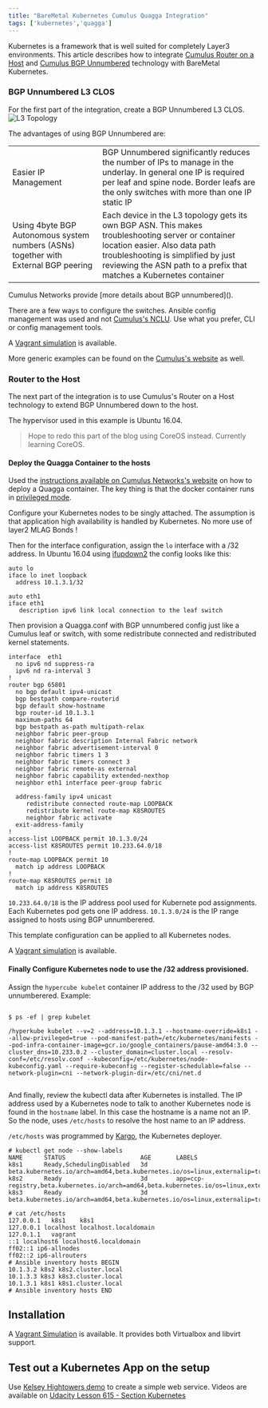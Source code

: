 ```yaml
---
title: "BareMetal Kubernetes Cumulus Quagga Integration"
tags: ['kubernetes','quagga']
---
```


Kubernetes is a framework that is well suited for completely Layer3 environments.
This article describes how to integrate [Cumulus Router on a Host](https://cumulusnetworks.com/routing-on-the-host/) and [Cumulus BGP Unnumbered](https://docs.cumulusnetworks.com/display/DOCS/Border+Gateway+Protocol+-+BGP#BorderGatewayProtocol-BGP-unnumberedUsingBGPUnnumberedInterfaces) technology
with BareMetal Kubernetes.

### BGP Unnumbered L3 CLOS

For the first part of the integration, create a BGP Unnumbered L3 CLOS.
![L3 Topology ](https://lh3.googleusercontent.com/-6NUEFJABlyY/WJmcyyzBXhI/AAAAAAAANj4/hyCGCCWlb5w4_DG5MXjgH5SCgIUrVdZlgCLcB/s0/cumulus-kubernetes.png "cumulus-kubernetes.png")


The advantages of using BGP Unnumbered are:
<table>
<tr>
<td>
Easier IP Management </td><td>BGP Unnumbered significantly reduces the number of IPs to manage in the underlay. In general one IP is required per leaf and spine node.
Border leafs are the only switches with more than one IP static IP</td></tr>
<tr><td>
Using 4byte BGP Autonomous system numbers (ASNs) together with External BGP peering
</td><td>
 Each device in the L3 topology gets its own
BGP ASN. This makes troubleshooting server or container location  easier. Also data path troubleshooting is simplified by
just reviewing the ASN path to a prefix that matches a Kubernetes container
</td>
</tr>
</table>
Cumulus Networks provide  [more details about BGP unnumbered]().

There are a few ways to configure the switches. Ansible config management was used and not [Cumulus's NCLU](https://docs.cumulusnetworks.com/display/DOCS/Network+Command+Line+Utility).  Use what you prefer, CLI or config management tools.


A [Vagrant simulation](https://github.com/linuxsimba/kubernetes-cumulus-l3-clos) is available.

 More generic examples can be found on the [Cumulus's website](https://github.com/CumulusNetworks/cldemo-roh-ansible) as well.

### Router to the Host

The next part of the integration is to use Cumulus's Router on a Host technology to extend BGP Unnumbered down to the host.

The hypervisor used in this example is Ubuntu 16.04.

> Hope to redo this part of the blog using CoreOS instead. Currently learning CoreOS.


#### Deploy the Quagga Container to the hosts
Used the [instructions available on Cumulus Networks's website](https://docs.cumulusnetworks.com/display/ROH/Installing+the+Cumulus+Quagga+Package+on+a+Host+Server) on how to deploy a Quagga container. The key thing is that the docker container runs in [privileged mode](https://docs.docker.com/engine/reference/run/#/runtime-privilege-and-linux-capabilities).

Configure your Kubernetes nodes to be singly attached. The assumption is that application high availability is handled by Kubernetes. No more use of layer2 MLAG Bonds !


Then for the interface configuration, assign the ``lo`` interface with a /32 address. In Ubuntu 16.04 using [ifupdown2]() the config looks like this:


```
auto lo
iface lo inet loopback
  address 10.1.3.1/32

auto eth1
iface eth1
   description ipv6 link local connection to the leaf switch  
```

Then provision a Quagga.conf with BGP unnumbered config just like a Cumulus leaf or switch, with some redistribute connected and redistributed kernel statements.


```
interface  eth1
  no ipv6 nd suppress-ra
  ipv6 nd ra-interval 3
!
router bgp 65801
  no bgp default ipv4-unicast
  bgp bestpath compare-routerid
  bgp default show-hostname
  bgp router-id 10.1.3.1
  maximum-paths 64
  bgp bestpath as-path multipath-relax
  neighbor fabric peer-group
  neighbor fabric description Internal Fabric network
  neighbor fabric advertisement-interval 0
  neighbor fabric timers 1 3
  neighbor fabric timers connect 3
  neighbor fabric remote-as external
  neighbor fabric capability extended-nexthop
  neighbor eth1 interface peer-group fabric

  address-family ipv4 unicast
     redistribute connected route-map LOOPBACK
     redistribute kernel route-map K8SROUTES
     neighbor fabric activate
  exit-address-family
!
access-list LOOPBACK permit 10.1.3.0/24
access-list K8SROUTES permit 10.233.64.0/18
!
route-map LOOPBACK permit 10
  match ip address LOOPBACK
!
route-map K8SROUTES permit 10
  match ip address K8SROUTES

```

`10.233.64.0/18` is the IP address pool used for Kubernete pod assignments. Each Kubernetes pod gets one IP address.
`10.1.3.0/24` is the IP range assigned to hosts using BGP unnumberered.

This template configuration can be applied to all Kubernetes nodes.

A [Vagrant simulation](https://github.com/linuxsimba/kubernetes-cumulus-l3-clos) is available.


#### Finally Configure Kubernetes node to use the /32 address provisioned.

Assign the ``hypercube kubelet`` container IP address to the /32 used by BGP unnumberered.
Example:

<pre><code>
$ ps -ef | grep kubelet

/hyperkube kubelet --v=2 --address=10.1.3.1 --hostname-override=k8s1 --allow-privileged=true --pod-manifest-path=/etc/kubernetes/manifests --pod-infra-container-image=gcr.io/google_containers/pause-amd64:3.0 --cluster_dns=10.233.0.2 --cluster_domain=cluster.local --resolv-conf=/etc/resolv.conf --kubeconfig=/etc/kubernetes/node-kubeconfig.yaml --require-kubeconfig --register-schedulable=false --network-plugin=cni --network-plugin-dir=/etc/cni/net.d

</code></pre>

And finally, review the kubectl data after Kubernetes is installed.
The IP address used by a Kubernetes node to talk to another Kubernetes node is found in the ``hostname`` label. In this case the hostname is a name not an IP. So the node, uses ``/etc/hosts`` to resolve the host name to an IP address.

``/etc/hosts`` was programmed by [Kargo](https://github.com/kubernetes-incubator/kargo), the Kubernetes deployer.

```
# kubectl get node --show-labels                                                    
NAME      STATUS                     AGE       LABELS
k8s1      Ready,SchedulingDisabled   3d        beta.kubernetes.io/arch=amd64,beta.kubernetes.io/os=linux,externalip=true,kubernetes.io/hostname=k8s1
k8s2      Ready                      3d        app=ccp-registry,beta.kubernetes.io/arch=amd64,beta.kubernetes.io/os=linux,externalip=true,kubernetes.io/hostname=k8s2
k8s3      Ready                      3d        beta.kubernetes.io/arch=amd64,beta.kubernetes.io/os=linux,externalip=true,kubernetes.io/hostname=k8s3
                                                                         # cat /etc/hosts      
127.0.0.1	k8s1	k8s1
127.0.0.1 localhost localhost.localdomain
127.0.1.1	vagrant
::1 localhost6 localhost6.localdomain
ff02::1 ip6-allnodes
ff02::2 ip6-allrouters
# Ansible inventory hosts BEGIN
10.1.3.2 k8s2 k8s2.cluster.local
10.1.3.3 k8s3 k8s3.cluster.local
10.1.3.1 k8s1 k8s1.cluster.local
# Ansible inventory hosts END

```


## Installation

A [Vagrant Simulation](https://github.com/linuxsimba/kubernetes-cumulus-l3-clos) is available. It provides both Virtualbox and libvirt support.

## Test out a Kubernetes App on the setup

Use [Kelsey Hightowers demo](https://github.com/kelseyhightower/craft-kubernetes-workshop) to create a simple web service. Videos are available on [Udacity Lesson 615 - Section Kubernetes]()
